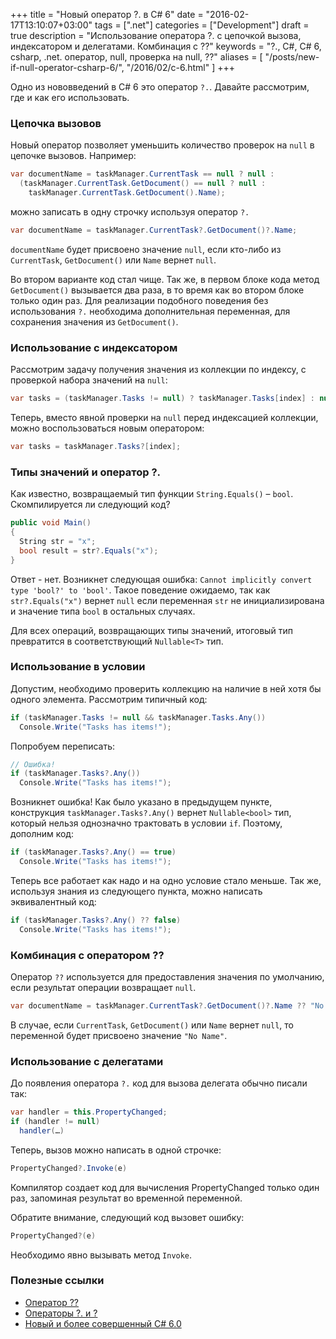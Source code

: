 +++
title = "Новый оператор ?. в C# 6"
date = "2016-02-17T13:10:07+03:00"
tags = [".net"]
categories = ["Development"]
draft = true
description = "Использование оператора ?. с цепочкой вызова, индексатором и делегатами. Комбинация с ??"
keywords = "?., C#, C# 6, csharp, .net. оператор, null, проверка на null, ??"
aliases = [
    "/posts/new-if-null-operator-csharp-6/",
    "/2016/02/c-6.html"
]
+++

Одно из нововведений в С# 6 это оператор `?.`. Давайте рассмотрим, где и как его использовать.

### Цепочка вызовов

Новый оператор позволяет уменьшить количество проверок на `null` в цепочке вызовов. Например:

``` csharp
var documentName = taskManager.CurrentTask == null ? null :
  (taskManager.CurrentTask.GetDocument() == null ? null :
    taskManager.CurrentTask.GetDocument().Name);
```

можно записать в одну строчку используя оператор `?.`

``` csharp
var documentName = taskManager.CurrentTask?.GetDocument()?.Name;
```

`documentName` будет присвоено значение `null`, если кто-либо из `CurrentTask`, `GetDocument()` или `Name` вернет `null`.

Во втором варианте код стал чище. Так же, в первом блоке кода метод `GetDocument()` вызывается два раза, в то время как во втором блоке только один раз. Для реализации подобного поведения без использования `?.` необходима дополнительная переменная, для сохранения значения из `GetDocument()`.

### Использование с индексатором

Рассмотрим задачу получения значения из коллекции по индексу, с проверкой набора значений на `null`:

``` csharp
var tasks = (taskManager.Tasks != null) ? taskManager.Tasks[index] : null;
```

Теперь, вместо явной проверки на `null` перед индексацией коллекции, можно воспользоваться новым оператором:

``` csharp
var tasks = taskManager.Tasks?[index];
```

### Типы значений и оператор ?.

Как известно, возвращаемый тип функции `String.Equals()` – `bool`. Скомпилируется ли следующий код?

``` csharp
public void Main()
{
  String str = "x";
  bool result = str?.Equals("x");
}
```

Ответ - нет. Возникнет следующая ошибка: `Cannot implicitly convert type 'bool?' to 'bool'`. Такое поведение ожидаемо, так как `str?.Equals("x")` вернет `null` если переменная `str` не инициализирована и значение типа `bool` в остальных случаях.

Для всех операций, возвращающих типы значений, итоговый тип превратится в соответствующий `Nullable<T>` тип.

### Использование в условии

Допустим, необходимо проверить коллекцию на наличие в ней хотя бы одного элемента. Рассмотрим типичный код:

``` csharp
if (taskManager.Tasks != null && taskManager.Tasks.Any())
  Console.Write("Tasks has items!");
```

Попробуем переписать:

``` csharp
// Ошибка!
if (taskManager.Tasks?.Any())
  Console.Write("Tasks has items!");
```

Возникнет ошибка! Как было указано в предыдущем пункте, конструкция `taskManager.Tasks?.Any()` вернет `Nullable<bool>` тип, который нельзя однозначно трактовать в условии `if`. Поэтому, дополним код:

``` csharp
if (taskManager.Tasks?.Any() == true)
  Console.Write("Tasks has items!");
```

Теперь все работает как надо и на одно условие стало меньше. Так же, используя знания из следующего пункта, можно написать эквивалентный код:

``` csharp
if (taskManager.Tasks?.Any() ?? false)
  Console.Write("Tasks has items!");
```

### Комбинация с оператором ??

Оператор `??` используется для предоставления значения по умолчанию, если результат операции возвращает `null`.

``` csharp
var documentName = taskManager.CurrentTask?.GetDocument()?.Name ?? "No Name";
```

В случае, если `CurrentTask`, `GetDocument()` или `Name` вернет `null`, то переменной будет присвоено значение `"No Name"`.

### Использование с делегатами

До появления оператора `?.` код для вызова делегата обычно писали так:

``` csharp
var handler = this.PropertyChanged;
if (handler != null)
  handler(…)
```

Теперь, вызов можно написать в одной строчке:

``` csharp
PropertyChanged?.Invoke(e)
```

Компилятор создает код для вычисления PropertyChanged только один раз, запоминая результат во временной переменной.

Обратите внимание, следующий код вызовет ошибку:

``` csharp
PropertyChanged?(e)
```

Необходимо явно вызывать метод `Invoke`.

### Полезные ссылки

* [Оператор ??](https://msdn.microsoft.com/ru-ru/library/ms173224.aspx)
* [Операторы ?. и ?](https://msdn.microsoft.com/ru-RU/library/dn986595.aspx)
* [Новый и более совершенный C# 6.0](https://msdn.microsoft.com/ru-ru/magazine/dn802602.aspx)
